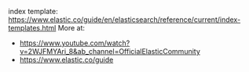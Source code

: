 
index template: 
https://www.elastic.co/guide/en/elasticsearch/reference/current/index-templates.html
More at:
- https://www.youtube.com/watch?v=2WJFMYAri_8&ab_channel=OfficialElasticCommunity 
- https://www.elastic.co/guide

